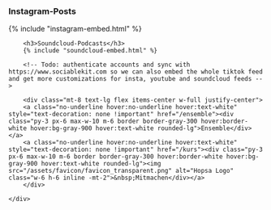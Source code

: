 <div class="flex flex-wrap md:flex-nowrap">
    <!-- <div class="w-full md:w-1/2 md:pr-4 z-10 shadow-lg shadown-black border-r-8 border-r-black"> -->
    <div class="w-full md:w-7/12 lg:w-1/2 md:pr-4">
        <h3>Instagram-Posts</h3>
        {% include "instagram-embed.html" %}
    </div>
    <div class="w-full md:w-5/12 lg:w-1/2 md:pl-4 -z-10">
        <!-- Needs at least one video on the channel -->
        <!-- <h3>YouTube-Videos</h3> -->    
        <!-- include "youtube-embed.html" -->
        
        <h3>Soundcloud-Podcasts</h3>
        {% include "soundcloud-embed.html" %}

        <!-- Todo: authenticate accounts and sync with https://www.sociablekit.com so we can also embed the whole tiktok feed and get more customizations for insta, youtube and soundcloud feeds -->

        <div class="mt-8 text-lg flex items-center w-full justify-center">
        <a class="no-underline hover:no-underline hover:text-white" style="text-decoration: none !important" href="/ensemble"><div class="py-3 px-6 max-w-10 m-6 border border-gray-300 hover:border-white hover:bg-gray-900 hover:text-white rounded-lg">Ensemble</div></a>
        <a class="no-underline hover:no-underline hover:text-white" style="text-decoration: none !important" href="/kurs"><div class="py-3 px-6 max-w-10 m-6 border border-gray-300 hover:border-white hover:bg-gray-900 hover:text-white rounded-lg"><img src="/assets/favicon/favicon_transparent.png" alt="Hopsa Logo" class="w-6 h-6 inline -mt-2">&nbsp;Mitmachen</div></a>
        </div>

    </div>
</div>